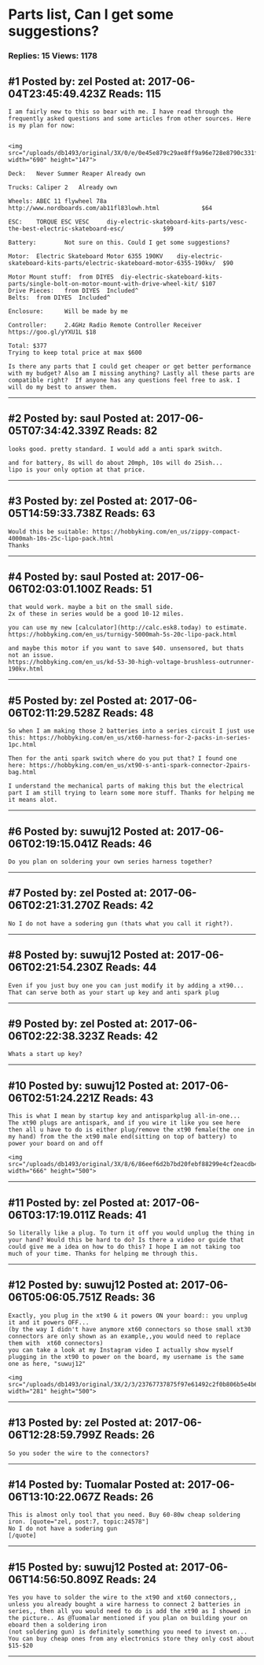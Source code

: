 # Parts list, Can I get some suggestions?

### Replies: 15 Views: 1178

## \#1 Posted by: zel Posted at: 2017-06-04T23:45:49.423Z Reads: 115

```
I am fairly new to this so bear with me. I have read through the frequently asked questions and some articles from other sources. Here is my plan for now:


<img src="/uploads/db1493/original/3X/0/e/0e45e879c29ae8ff9a96e728e8790c331fc447f0.png" width="690" height="147">

Deck:	Never Summer Reaper Already own

Trucks:	Caliper 2	Already own

Wheels:	ABEC 11 flywheel 78a	http://www.nordboards.com/ab11fl83lowh.html            $64

ESC:	TORQUE ESC VESC 	diy-electric-skateboard-kits-parts/vesc-the-best-electric-skateboard-esc/           $99

Battery:		Not sure on this. Could I get some suggestions?

Motor:	Electric Skateboard Motor 6355 190KV	diy-electric-skateboard-kits-parts/electric-skateboard-motor-6355-190kv/  $90

Motor Mount stuff:	from DIYES	diy-electric-skateboard-kits-parts/single-bolt-on-motor-mount-with-drive-wheel-kit/ $107
Drive Pieces:	from DIYES	Included^
Belts:	from DIYES	Included^

Enclosure:		Will be made by me 

Controller: 	2.4GHz Radio Remote Controller Receiver	https://goo.gl/yYXU1L $18

Total: $377
Trying to keep total price at max $600

Is there any parts that I could get cheaper or get better performance with my budget? Also am I missing anything? Lastly all these parts are compatible right?  If anyone has any questions feel free to ask. I will do my best to answer them.
```

---
## \#2 Posted by: saul Posted at: 2017-06-05T07:34:42.339Z Reads: 82

```
looks good. pretty standard. I would add a anti spark switch.

and for battery, 8s will do about 20mph, 10s will do 25ish...
lipo is your only option at that price.
```

---
## \#3 Posted by: zel Posted at: 2017-06-05T14:59:33.738Z Reads: 63

```
Would this be suitable: https://hobbyking.com/en_us/zippy-compact-4000mah-10s-25c-lipo-pack.html
Thanks
```

---
## \#4 Posted by: saul Posted at: 2017-06-06T02:03:01.100Z Reads: 51

```
that would work. maybe a bit on the small side.
2x of these in series would be a good 10-12 miles.

you can use my new [calculator](http://calc.esk8.today) to estimate. 
https://hobbyking.com/en_us/turnigy-5000mah-5s-20c-lipo-pack.html

and maybe this motor if you want to save $40. unsensored, but thats not an issue.
https://hobbyking.com/en_us/kd-53-30-high-voltage-brushless-outrunner-190kv.html
```

---
## \#5 Posted by: zel Posted at: 2017-06-06T02:11:29.528Z Reads: 48

```
So when I am making those 2 batteries into a series circuit I just use this: https://hobbyking.com/en_us/xt60-harness-for-2-packs-in-series-1pc.html

Then for the anti spark switch where do you put that? I found one here: https://hobbyking.com/en_us/xt90-s-anti-spark-connector-2pairs-bag.html

I understand the mechanical parts of making this but the electrical part I am still trying to learn some more stuff. Thanks for helping me it means alot.
```

---
## \#6 Posted by: suwuj12 Posted at: 2017-06-06T02:19:15.041Z Reads: 46

```
Do you plan on soldering your own series harness together?
```

---
## \#7 Posted by: zel Posted at: 2017-06-06T02:21:31.270Z Reads: 42

```
No I do not have a sodering gun (thats what you call it right?).
```

---
## \#8 Posted by: suwuj12 Posted at: 2017-06-06T02:21:54.230Z Reads: 44

```
Even if you just buy one you can just modify it by adding a xt90... That can serve both as your start up key and anti spark plug
```

---
## \#9 Posted by: zel Posted at: 2017-06-06T02:22:38.323Z Reads: 42

```
Whats a start up key?
```

---
## \#10 Posted by: suwuj12 Posted at: 2017-06-06T02:51:24.221Z Reads: 43

```
This is what I mean by startup key and antisparkplug all-in-one...
The xt90 plugs are antispark, and if you wire it like you see here then all u have to do is either plug/remove the xt90 female(the one in my hand) from the the xt90 male end(sitting on top of battery) to power your board on and off

<img src="/uploads/db1493/original/3X/8/6/86eef6d2b7bd20febf88299e4cf2eacdb4c9e6c2.jpg" width="666" height="500">
```

---
## \#11 Posted by: zel Posted at: 2017-06-06T03:17:19.011Z Reads: 41

```
So literally like a plug. To turn it off you would unplug the thing in your hand? Would this be hard to do? Is there a video or guide that could give me a idea on how to do this? I hope I am not taking too much of your time. Thanks for helping me through this.
```

---
## \#12 Posted by: suwuj12 Posted at: 2017-06-06T05:06:05.751Z Reads: 36

```
Exactly, you plug in the xt90 & it powers ON your board:: you unplug it and it powers OFF...
(by the way I didn't have anymore xt60 connectors so those small xt30 connectors are only shown as an example,,you would need to replace them with  xt60 connectors) 
you can take a look at my Instagram video I actually show myself plugging in the xt90 to power on the board, my username is the same one as here, "suwuj12"

<img src="/uploads/db1493/original/3X/2/3/23767737875f97e61492c2f0b806b5e4b639460b.jpg" width="281" height="500">
```

---
## \#13 Posted by: zel Posted at: 2017-06-06T12:28:59.799Z Reads: 26

```
So you soder the wire to the connectors?
```

---
## \#14 Posted by: Tuomalar Posted at: 2017-06-06T13:10:22.067Z Reads: 26

```
This is almost only tool that you need. Buy 60-80w cheap soldering iron. [quote="zel, post:7, topic:24578"]
No I do not have a sodering gun
[/quote]
```

---
## \#15 Posted by: suwuj12 Posted at: 2017-06-06T14:56:50.809Z Reads: 24

```
Yes you have to solder the wire to the xt90 and xt60 connectors,, unless you already bought a wire harness to connect 2 batteries in series,, then all you would need to do is add the xt90 as I showed in the picture.. As @Tuomalar mentioned if you plan on building your on eboard then a soldering iron
(not soldering gun) is definitely something you need to invest on... You can buy cheap ones from any electronics store they only cost about $15-$20
```

---
